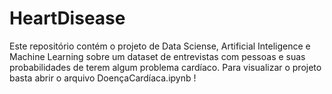 # HeartDisease
Este repositório contém o projeto de Data Sciense, Artificial Inteligence e Machine Learning sobre um dataset de entrevistas com pessoas e suas probabilidades de terem algum problema cardíaco.
Para visualizar o projeto basta abrir o arquivo DoençaCardíaca.ipynb !
